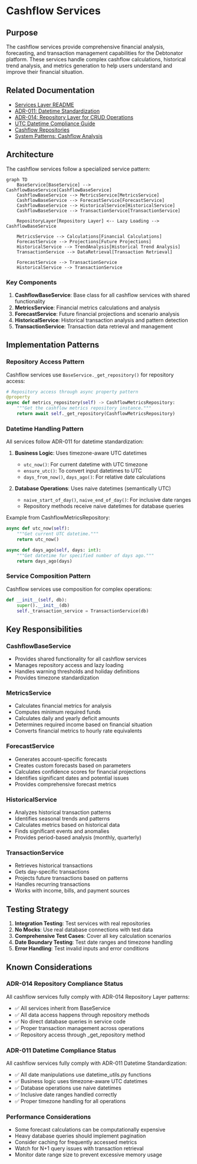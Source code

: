 # Cashflow Services

## Purpose

The cashflow services provide comprehensive financial analysis, forecasting, and transaction management capabilities for the Debtonator platform. These services handle complex cashflow calculations, historical trend analysis, and metrics generation to help users understand and improve their financial situation.

## Related Documentation

- [Services Layer README](/code/debtonator/src/services/README.md)
- [ADR-011: Datetime Standardization](/code/debtonator/docs/adr/backend/011-datetime-standardization.md)
- [ADR-014: Repository Layer for CRUD Operations](/code/debtonator/docs/adr/backend/014-repository-layer-for-crud-operations.md)
- [UTC Datetime Compliance Guide](/code/debtonator/docs/guides/utc_datetime_compliance.md)
- [Cashflow Repositories](/code/debtonator/src/repositories/cashflow)
- [System Patterns: Cashflow Analysis](/code/debtonator/docs/system_patterns.md)

## Architecture

The cashflow services follow a specialized service pattern:

```mermaid
graph TD
    BaseService[BaseService] --> CashflowBaseService[CashflowBaseService]
    CashflowBaseService --> MetricsService[MetricsService]
    CashflowBaseService --> ForecastService[ForecastService]
    CashflowBaseService --> HistoricalService[HistoricalService]
    CashflowBaseService --> TransactionService[TransactionService]
    
    RepositoryLayer[Repository Layer] <-- Lazy Loading --> CashflowBaseService
    
    MetricsService --> Calculations[Financial Calculations]
    ForecastService --> Projections[Future Projections]
    HistoricalService --> TrendAnalysis[Historical Trend Analysis]
    TransactionService --> DataRetrieval[Transaction Retrieval]
    
    ForecastService --> TransactionService
    HistoricalService --> TransactionService
```

### Key Components

1. **CashflowBaseService**: Base class for all cashflow services with shared functionality
2. **MetricsService**: Financial metrics calculations and analysis
3. **ForecastService**: Future financial projections and scenario analysis
4. **HistoricalService**: Historical transaction analysis and pattern detection
5. **TransactionService**: Transaction data retrieval and management

## Implementation Patterns

### Repository Access Pattern

Cashflow services use `BaseService._get_repository()` for repository access:

```python
# Repository access through async property pattern
@property
async def metrics_repository(self) -> CashflowMetricsRepository:
    """Get the cashflow metrics repository instance."""
    return await self._get_repository(CashflowMetricsRepository)
```

### Datetime Handling Pattern

All services follow ADR-011 for datetime standardization:

1. **Business Logic**: Uses timezone-aware UTC datetimes
   - `utc_now()`: For current datetime with UTC timezone
   - `ensure_utc()`: To convert input datetimes to UTC
   - `days_from_now()`, `days_ago()`: For relative date calculations

2. **Database Operations**: Uses naive datetimes (semantically UTC)
   - `naive_start_of_day()`, `naive_end_of_day()`: For inclusive date ranges
   - Repository methods receive naive datetimes for database queries

Example from CashflowMetricsRepository:

```python
async def utc_now(self):
    """Get current UTC datetime."""
    return utc_now()

async def days_ago(self, days: int):
    """Get datetime for specified number of days ago."""
    return days_ago(days)
```

### Service Composition Pattern

Cashflow services use composition for complex operations:

```python
def __init__(self, db):
    super().__init__(db)
    self._transaction_service = TransactionService(db)
```

## Key Responsibilities

### CashflowBaseService

- Provides shared functionality for all cashflow services
- Manages repository access and lazy loading
- Handles warning thresholds and holiday definitions
- Provides timezone standardization

### MetricsService

- Calculates financial metrics for analysis
- Computes minimum required funds
- Calculates daily and yearly deficit amounts
- Determines required income based on financial situation
- Converts financial metrics to hourly rate equivalents

### ForecastService

- Generates account-specific forecasts
- Creates custom forecasts based on parameters
- Calculates confidence scores for financial projections
- Identifies significant dates and potential issues
- Provides comprehensive forecast metrics

### HistoricalService

- Analyzes historical transaction patterns
- Identifies seasonal trends and patterns
- Calculates metrics based on historical data
- Finds significant events and anomalies
- Provides period-based analysis (monthly, quarterly)

### TransactionService

- Retrieves historical transactions
- Gets day-specific transactions
- Projects future transactions based on patterns
- Handles recurring transactions
- Works with income, bills, and payment sources

## Testing Strategy

1. **Integration Testing**: Test services with real repositories
2. **No Mocks**: Use real database connections with test data
3. **Comprehensive Test Cases**: Cover all key calculation scenarios
4. **Date Boundary Testing**: Test date ranges and timezone handling
5. **Error Handling**: Test invalid inputs and error conditions

## Known Considerations

### ADR-014 Repository Compliance Status

All cashflow services fully comply with ADR-014 Repository Layer patterns:

- ✅ All services inherit from BaseService
- ✅ All data access happens through repository methods
- ✅ No direct database queries in service code
- ✅ Proper transaction management across operations
- ✅ Repository access through _get_repository method

### ADR-011 Datetime Compliance Status

All cashflow services fully comply with ADR-011 Datetime Standardization:

- ✅ All date manipulations use datetime_utils.py functions
- ✅ Business logic uses timezone-aware UTC datetimes
- ✅ Database operations use naive datetimes
- ✅ Inclusive date ranges handled correctly
- ✅ Proper timezone handling for all operations

### Performance Considerations

- Some forecast calculations can be computationally expensive
- Heavy database queries should implement pagination
- Consider caching for frequently accessed metrics
- Watch for N+1 query issues with transaction retrieval
- Monitor date range size to prevent excessive memory usage
